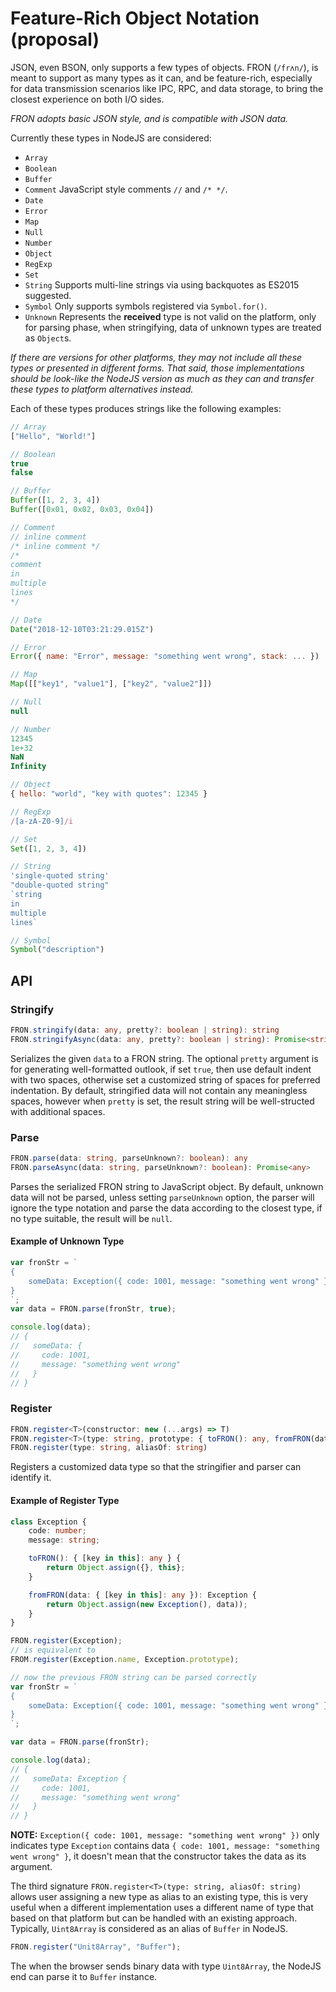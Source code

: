 # Feature-Rich Object Notation (proposal)

JSON, even BSON, only supports a few types of objects. FRON (`/frʌn/`), is meant
to support as many types as it can, and be feature-rich, especially for data 
transmission scenarios like IPC, RPC, and data storage, to bring the closest 
experience on both I/O sides.

*FRON adopts basic JSON style, and is compatible with JSON data.*

Currently these types in NodeJS are considered:

- `Array`
- `Boolean`
- `Buffer`
- `Comment` JavaScript style comments `//` and `/* */`.
- `Date`
- `Error`
- `Map`
- `Null`
- `Number`
- `Object`
- `RegExp`
- `Set`
- `String` Supports multi-line strings via using backquotes as ES2015 suggested.
- `Symbol` Only supports symbols registered via `Symbol.for()`.
- `Unknown` Represents the **received** type is not valid on the platform, only 
    for parsing phase, when stringifying, data of unknown types are treated as
    `Object`s.

*If there are versions for other platforms, they may not include all these types*
*or presented in different forms. That said, those implementations should be*
*look-like the NodeJS version as much as they can and transfer these types to*
*platform alternatives instead.*

Each of these types produces strings like the following examples:

```javascript
// Array
["Hello", "World!"]

// Boolean
true
false

// Buffer
Buffer([1, 2, 3, 4])
Buffer([0x01, 0x02, 0x03, 0x04])

// Comment
// inline comment
/* inline comment */
/*
comment
in
multiple
lines
*/

// Date
Date("2018-12-10T03:21:29.015Z")

// Error
Error({ name: "Error", message: "something went wrong", stack: ... })

// Map
Map([["key1", "value1"], ["key2", "value2"]])

// Null
null

// Number
12345
1e+32
NaN
Infinity

// Object
{ hello: "world", "key with quotes": 12345 }

// RegExp
/[a-zA-Z0-9]/i

// Set
Set([1, 2, 3, 4])

// String
'single-quoted string'
"double-quoted string"
`string
in
multiple
lines`

// Symbol
Symbol("description")
```

## API

### Stringify

```typescript
FRON.stringify(data: any, pretty?: boolean | string): string
FRON.stringifyAsync(data: any, pretty?: boolean | string): Promise<string>
```

Serializes the given `data` to a FRON string. The optional `pretty` argument is 
for generating well-formatted outlook, if set `true`, then use default indent 
with two spaces, otherwise set a customized string of spaces for preferred 
indentation. By default, stringified data will not contain any meaningless 
spaces, however when `pretty` is set, the result string will be well-structed 
with additional spaces.

### Parse

```typescript
FRON.parse(data: string, parseUnknown?: boolean): any
FRON.parseAsync(data: string, parseUnknown?: boolean): Promise<any>
```

Parses the serialized FRON string to JavaScript object. By default, unknown data
will not be parsed, unless setting `parseUnknown` option, the parser will ignore
the type notation and parse the data according to the closest type, if no type 
suitable, the result will be `null`.

#### Example of Unknown Type

```javascript
var fronStr = `
{
    someData: Exception({ code: 1001, message: "something went wrong" })
}
`;
var data = FRON.parse(fronStr, true);

console.log(data);
// {
//   someData: {
//     code: 1001,
//     message: "something went wrong"
//   }
// }
```

### Register

```typescript
FRON.register<T>(constructor: new (...args) => T)
FRON.register<T>(type: string, prototype: { toFRON(): any, fromFRON(data: any): T })
FRON.register(type: string, aliasOf: string)
```

Registers a customized data type so that the stringifier and parser can identify
it.

#### Example of Register Type

```typescript
class Exception {
    code: number;
    message: string;

    toFRON(): { [key in this]: any } {
        return Object.assign({}, this};
    }

    fromFRON(data: { [key in this]: any }): Exception {
        return Object.assign(new Exception(), data));
    }
}

FRON.register(Exception);
// is equivalent to
FROM.register(Exception.name, Exception.prototype);

// now the previous FRON string can be parsed correctly
var fronStr = `
{
    someData: Exception({ code: 1001, message: "something went wrong" })
}
`;

var data = FRON.parse(fronStr);

console.log(data);
// {
//   someData: Exception {
//     code: 1001,
//     message: "something went wrong"
//   }
// }
```

**NOTE:** `Exception({ code: 1001, message: "something went wrong" })` only 
indicates type `Exception` contains data 
`{ code: 1001, message: "something went wrong" }`, it doesn't mean that the
constructor takes the data as its argument.

The third signature `FRON.register<T>(type: string, aliasOf: string)` allows 
user assigning a new type as alias to an existing type, this is very useful when
a different implementation uses a different name of type that based on that 
platform but can be handled with an existing approach. Typically, `Uint8Array` 
is considered as an alias of `Buffer` in NodeJS.

```javascript
FRON.register("Unit8Array", "Buffer");
```

The when the browser sends binary data with type `Uint8Array`, the NodeJS end 
can parse it to `Buffer` instance.